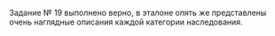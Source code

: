 Задание № 19 выполнено верно, в эталоне опять же представлены очень наглядные описания каждой категории наследования.